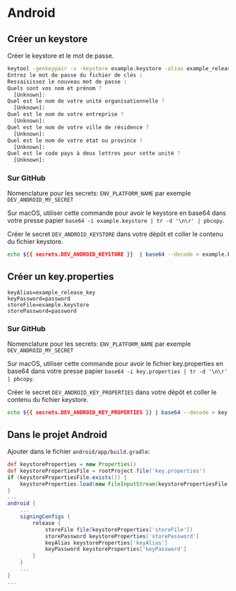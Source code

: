 # Android

## Créer un keystore

Créer le keystore et le mot de passe.

```bash
keytool -genkeypair -v -keystore example.keystore -alias example_release_key -keyalg RSA -keysize 2048 -validity 10000 -storetype PKCS12
Entrez le mot de passe du fichier de clés :  
Ressaisissez le nouveau mot de passe : 
Quels sont vos nom et prénom ?
  [Unknown]:
Quel est le nom de votre unité organisationnelle ?
  [Unknown]:  
Quel est le nom de votre entreprise ?
  [Unknown]:
Quel est le nom de votre ville de résidence ?
  [Unknown]:
Quel est le nom de votre état ou province ?
  [Unknown]:
Quel est le code pays à deux lettres pour cette unité ?
  [Unknown]:
```

### Sur GitHub

Nomenclature pour les secrets: `ENV_PLATFORM_NAME` par exemple `DEV_ANDROID_MY_SECRET`

Sur macOS, utiliser cette commande pour avoir le keystore en base64 dans votre presse papier `base64 -i example.keystore | tr -d '\n\r' | pbcopy`.

Créer le secret `DEV_ANDROID_KEYSTORE` dans votre dépôt et coller le contenu du fichier keystore.

```bash
echo ${{ secrets.DEV_ANDROID_KEYSTORE }}  | base64 --decode > example.keystore
```

## Créer un key.properties

```properties
keyAlias=example_release_key
keyPassword=password
storeFile=example.keystore
storePassword=password
```

### Sur GitHub

Nomenclature pour les secrets: `ENV_PLATFORM_NAME` par exemple `DEV_ANDROID_MY_SECRET`

Sur macOS, utiliser cette commande pour avoir le fichier key.properties en base64 dans votre presse papier `base64 -i key.properties | tr -d '\n\r' | pbcopy`.

Créer le secret `DEV_ANDROID_KEY_PROPERTIES` dans votre dépôt et coller le contenu du fichier keystore.

```bash
echo ${{ secrets.DEV_ANDROID_KEY_PROPERTIES }} | base64 --decode > key.properties
```

## Dans le projet Android

Ajouter dans le fichier `android/app/build.gradle`:

```gradle
def keystoreProperties = new Properties()
def keystorePropertiesFile = rootProject.file('key.properties')
if (keystorePropertiesFile.exists()) {
    keystoreProperties.load(new FileInputStream(keystorePropertiesFile))
}
...
android {
    ...
    signingConfigs {
        release {
            storeFile file(keystoreProperties['storeFile'])
            storePassword keystoreProperties['storePassword']
            keyAlias keystoreProperties['keyAlias']
            keyPassword keystoreProperties['keyPassword']
        }
    }
    ...
}
...
```
